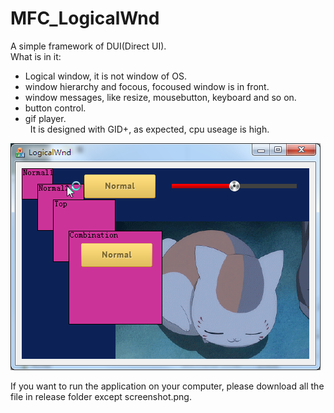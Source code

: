 # MFC_LogicalWnd
A simple framework of DUI(Direct UI).    
What is in it:  
* Logical window, it is not window of OS.  
* window hierarchy and focous, focoused window is in front.  
* window messages, like resize, mousebutton, keyboard and so on.  
* button control.  
* gif player.  
  
It is designed with GID+, as expected, cpu useage is high.

![screenshot](https://github.com/qiminixi/MFC_LogicalWnd/blob/master/release/screenshot.png)

If you want to run the application on your computer, please download all the file in release folder except screenshot.png.  


